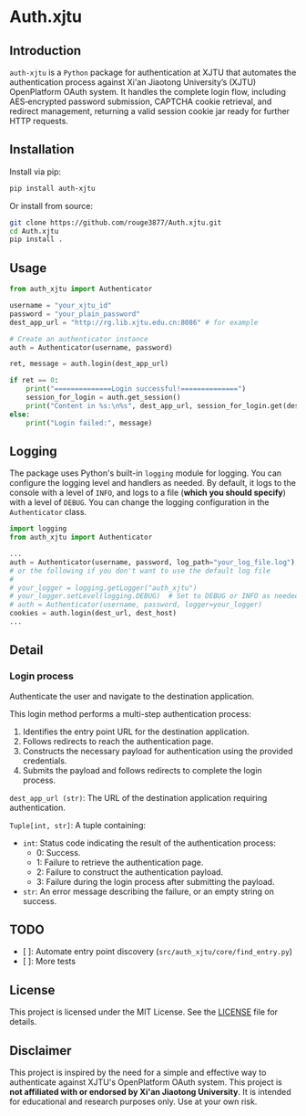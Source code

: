# Auth.xjtu


## Introduction
`auth-xjtu` is a `Python` package for authentication at XJTU that automates the authentication process against Xi'an Jiaotong University’s (XJTU) OpenPlatform OAuth system. It handles the complete login flow, including AES‑encrypted password submission, CAPTCHA cookie retrieval, and redirect management, returning a valid session cookie jar ready for further HTTP requests.

## Installation

Install via pip:

```bash
pip install auth-xjtu
```

Or install from source:

```bash
git clone https://github.com/rouge3877/Auth.xjtu.git
cd Auth.xjtu
pip install .
```

## Usage

```python
from auth_xjtu import Authenticator

username = "your_xjtu_id"
password = "your_plain_password"
dest_app_url = "http://rg.lib.xjtu.edu.cn:8086" # for example

# Create an authenticator instance
auth = Authenticator(username, password)

ret, message = auth.login(dest_app_url)

if ret == 0:
    print("==============Login successful!==============")
    session_for_login = auth.get_session()
    print("Content in %s:\n%s", dest_app_url, session_for_login.get(dest_app_url).text)
else:
    print("Login failed:", message)

```

## Logging
The package uses Python's built-in `logging` module for logging. You can configure the logging level and handlers as needed. By default, it logs to the console with a level of `INFO`, and logs to a file (**which you should specify**) with a level of `DEBUG`. You can change the logging configuration in the `Authenticator` class.


```python
import logging
from auth_xjtu import Authenticator

...
auth = Authenticator(username, password, log_path="your_log_file.log")
# or the following if you don't want to use the default log file
#
# your_logger = logging.getLogger("auth_xjtu")
# your_logger.setLevel(logging.DEBUG)  # Set to DEBUG or INFO as needed
# auth = Authenticator(username, password, logger=your_logger)
cookies = auth.login(dest_url, dest_host)
...

```

## Detail

### Login process
Authenticate the user and navigate to the destination application.

This login method performs a multi-step authentication process:
1. Identifies the entry point URL for the destination application.
2. Follows redirects to reach the authentication page.
3. Constructs the necessary payload for authentication using the provided credentials.
4. Submits the payload and follows redirects to complete the login process.

`dest_app_url (str)`: The URL of the destination application requiring authentication.

`Tuple[int, str]`: A tuple containing:
- `int`: Status code indicating the result of the authentication process:
    - 0: Success.
    - 1: Failure to retrieve the authentication page.
    - 2: Failure to construct the authentication payload.
    - 3: Failure during the login process after submitting the payload.
- `str`: An error message describing the failure, or an empty string on success.

## TODO
- [ ]: Automate entry point discovery (`src/auth_xjtu/core/find_entry.py`)
- [ ]: More tests

## License
This project is licensed under the MIT License. See the [LICENSE](LICENSE) file for details.


## Disclaimer
This project is inspired by the need for a simple and effective way to authenticate against XJTU's OpenPlatform OAuth system. This project is **not affiliated with or endorsed by Xi'an Jiaotong University**. It is intended for educational and research purposes only. Use at your own risk.
